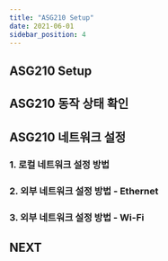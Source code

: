 ```yaml
---
title: "ASG210 Setup"
date: 2021-06-01
sidebar_position: 4
---
```


## ASG210 Setup


## ASG210 동작 상태 확인


## ASG210 네트워크 설정


### 1. 로컬 네트워크 설정 방법



### 2. 외부 네트워크 설정 방법 - Ethernet


### 3. 외부 네트워크 설정 방법 - Wi-Fi


## NEXT